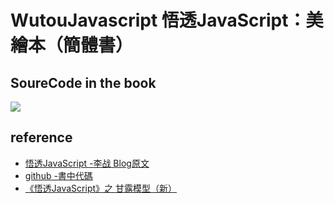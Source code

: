 # WutouJavascript 悟透JavaScript：美繪本（簡體書）
## SoureCode in the book
![](https://i.imgur.com/Chqx2Ia.png)

## reference
* [悟透JavaScript -李战 Blog原文](https://www.cnblogs.com/leadzen/archive/2008/02/25/1073404.html)
* [github -書中代碼](https://github.com/LuckyTiger66/WutouJavascript)
* [《悟透JavaScript》之 甘露模型（新）](http://www.heycode.com/a3116.html)
